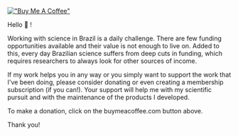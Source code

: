 [!["Buy Me A Coffee"](https://www.buymeacoffee.com/assets/img/custom_images/orange_img.png)](https://www.buymeacoffee.com/danielvartan)

Hello 👋 !

Working with science in Brazil is a daily challenge. There are few funding opportunities available and their value is not enough to live on. Added to this, every day Brazilian science suffers from deep cuts in funding, which requires researchers to always look for other sources of income.

If my work helps you in any way or you simply want to support the work that I've been doing, please consider donating or even creating a membership subscription (if you can!). Your support will help me with my scientific pursuit and with the maintenance of the products I developed.

To make a donation, click on the buymeacoffee.com button above.

Thank you!
